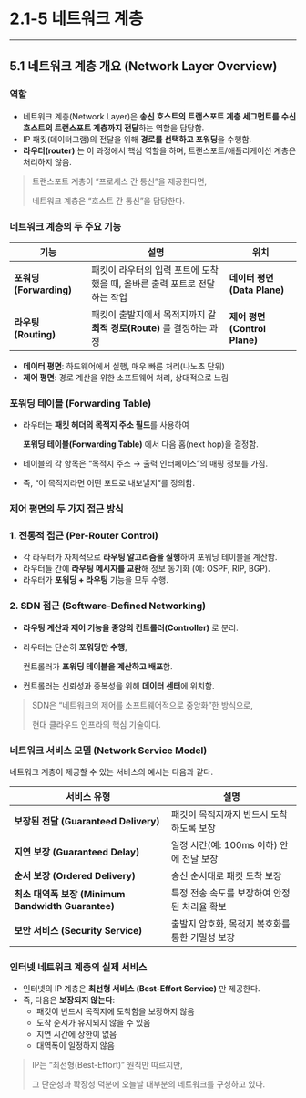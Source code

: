# 2.1-5 네트워크 계층

---

## 5.1 네트워크 계층 개요 (Network Layer Overview)

### 역할

- 네트워크 계층(Network Layer)은 **송신 호스트의 트랜스포트 계층 세그먼트를 수신 호스트의 트랜스포트 계층까지 전달**하는 역할을 담당함.
- IP 패킷(데이터그램)의 전달을 위해 **경로를 선택하고 포워딩**을 수행함.
- **라우터(router)** 는 이 과정에서 핵심 역할을 하며, 트랜스포트/애플리케이션 계층은 처리하지 않음.

> 트랜스포트 계층이 “프로세스 간 통신”을 제공한다면,
> 
> 
> 네트워크 계층은 “호스트 간 통신”을 담당한다.
> 

### 네트워크 계층의 두 주요 기능

| 기능 | 설명 | 위치 |
| --- | --- | --- |
| **포워딩 (Forwarding)** | 패킷이 라우터의 입력 포트에 도착했을 때, 올바른 출력 포트로 전달하는 작업 | **데이터 평면 (Data Plane)** |
| **라우팅 (Routing)** | 패킷이 출발지에서 목적지까지 갈 **최적 경로(Route)** 를 결정하는 과정 | **제어 평면 (Control Plane)** |
- **데이터 평면**: 하드웨어에서 실행, 매우 빠른 처리(나노초 단위)
- **제어 평면**: 경로 계산을 위한 소프트웨어 처리, 상대적으로 느림

### 포워딩 테이블 (Forwarding Table)

- 라우터는 **패킷 헤더의 목적지 주소 필드**를 사용하여
    
    **포워딩 테이블(Forwarding Table)** 에서 다음 홉(next hop)을 결정함.
    
- 테이블의 각 항목은 “목적지 주소 → 출력 인터페이스”의 매핑 정보를 가짐.
- 즉, “이 목적지라면 어떤 포트로 내보낼지”를 정의함.

### 제어 평면의 두 가지 접근 방식

### 1. 전통적 접근 (Per-Router Control)

- 각 라우터가 자체적으로 **라우팅 알고리즘을 실행**하여 포워딩 테이블을 계산함.
- 라우터들 간에 **라우팅 메시지를 교환**해 정보 동기화 (예: OSPF, RIP, BGP).
- 라우터가 **포워딩 + 라우팅** 기능을 모두 수행.

### 2. SDN 접근 (Software-Defined Networking)

- **라우팅 계산과 제어 기능을 중앙의 컨트롤러(Controller)** 로 분리.
- 라우터는 단순히 **포워딩만 수행**,
    
    컨트롤러가 **포워딩 테이블을 계산하고 배포**함.
    
- 컨트롤러는 신뢰성과 중복성을 위해 **데이터 센터**에 위치함.

> SDN은 “네트워크의 제어를 소프트웨어적으로 중앙화”한 방식으로,
> 
> 
> 현대 클라우드 인프라의 핵심 기술이다.
> 

### 네트워크 서비스 모델 (Network Service Model)

네트워크 계층이 제공할 수 있는 서비스의 예시는 다음과 같다.

| 서비스 유형 | 설명 |
| --- | --- |
| **보장된 전달 (Guaranteed Delivery)** | 패킷이 목적지까지 반드시 도착하도록 보장 |
| **지연 보장 (Guaranteed Delay)** | 일정 시간(예: 100ms 이하) 안에 전달 보장 |
| **순서 보장 (Ordered Delivery)** | 송신 순서대로 패킷 도착 보장 |
| **최소 대역폭 보장 (Minimum Bandwidth Guarantee)** | 특정 전송 속도를 보장하여 안정된 처리율 확보 |
| **보안 서비스 (Security Service)** | 출발지 암호화, 목적지 복호화를 통한 기밀성 보장 |

### 인터넷 네트워크 계층의 실제 서비스

- 인터넷의 IP 계층은 **최선형 서비스 (Best-Effort Service)** 만 제공한다.
- 즉, 다음은 **보장되지 않는다**:
    - 패킷이 반드시 목적지에 도착함을 보장하지 않음
    - 도착 순서가 유지되지 않을 수 있음
    - 지연 시간에 상한이 없음
    - 대역폭이 일정하지 않음

> IP는 “최선형(Best-Effort)” 원칙만 따르지만,
> 
> 
> 그 단순성과 확장성 덕분에 오늘날 대부분의 네트워크를 구성하고 있다.
>

